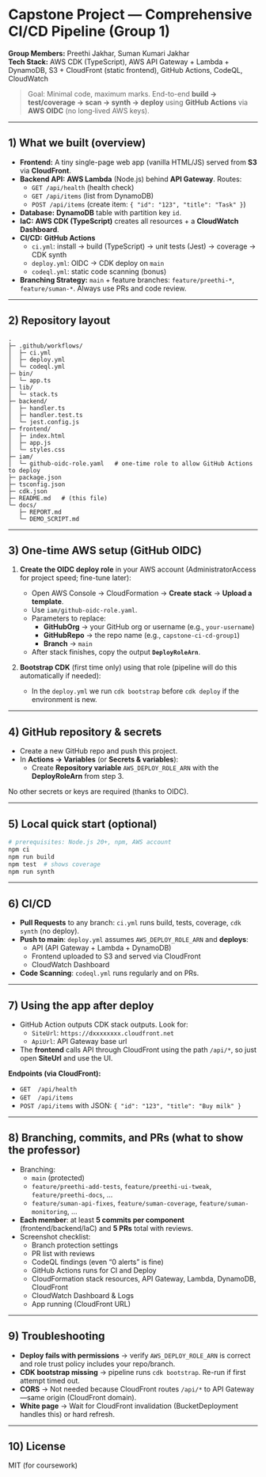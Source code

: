 # Capstone Project — Comprehensive CI/CD Pipeline (Group 1)

**Group Members:** Preethi Jakhar, Suman Kumari Jakhar  
**Tech Stack:** AWS CDK (TypeScript), AWS API Gateway + Lambda + DynamoDB, S3 + CloudFront (static frontend), GitHub Actions, CodeQL, CloudWatch

> Goal: Minimal code, maximum marks. End-to-end **build → test/coverage → scan → synth → deploy** using **GitHub Actions** via **AWS OIDC** (no long‑lived AWS keys).

---

## 1) What we built (overview)

- **Frontend:** A tiny single-page web app (vanilla HTML/JS) served from **S3** via **CloudFront**.
- **Backend API:** **AWS Lambda** (Node.js) behind **API Gateway**. Routes:
  - `GET /api/health` (health check)
  - `GET /api/items` (list from DynamoDB)
  - `POST /api/items` (create item: `{ "id": "123", "title": "Task" }`)
- **Database:** **DynamoDB** table with partition key `id`.
- **IaC:** **AWS CDK (TypeScript)** creates all resources + a **CloudWatch Dashboard**.
- **CI/CD:** **GitHub Actions**
  - `ci.yml`: install → build (TypeScript) → unit tests (Jest) → coverage → CDK synth
  - `deploy.yml`: OIDC → CDK deploy on `main`
  - `codeql.yml`: static code scanning (bonus)
- **Branching Strategy:** `main` + feature branches: `feature/preethi-*`, `feature/suman-*`. Always use PRs and code review.

---

## 2) Repository layout

```
.
├─ .github/workflows/
│  ├─ ci.yml
│  ├─ deploy.yml
│  └─ codeql.yml
├─ bin/
│  └─ app.ts
├─ lib/
│  └─ stack.ts
├─ backend/
│  ├─ handler.ts
│  ├─ handler.test.ts
│  └─ jest.config.js
├─ frontend/
│  ├─ index.html
│  ├─ app.js
│  └─ styles.css
├─ iam/
│  └─ github-oidc-role.yaml   # one-time role to allow GitHub Actions to deploy
├─ package.json
├─ tsconfig.json
├─ cdk.json
├─ README.md   # (this file)
└─ docs/
   ├─ REPORT.md
   └─ DEMO_SCRIPT.md
```

---

## 3) One-time AWS setup (GitHub OIDC)

1. **Create the OIDC deploy role** in your AWS account (AdministratorAccess for project speed; fine-tune later):
   - Open AWS Console → CloudFormation → **Create stack** → **Upload a template**.
   - Use `iam/github-oidc-role.yaml`.
   - Parameters to replace:
     - **GitHubOrg** → your GitHub org or username (e.g., `your-username`)
     - **GitHubRepo** → the repo name (e.g., `capstone-ci-cd-group1`)
     - **Branch** → `main`
   - After stack finishes, copy the output **`DeployRoleArn`**.

2. **Bootstrap CDK** (first time only) using that role (pipeline will do this automatically if needed):
   - In the `deploy.yml` we run `cdk bootstrap` before `cdk deploy` if the environment is new.

---

## 4) GitHub repository & secrets

- Create a new GitHub repo and push this project.
- In **Actions → Variables** (or **Secrets & variables**):
  - Create **Repository variable** `AWS_DEPLOY_ROLE_ARN` with the **DeployRoleArn** from step 3.

No other secrets or keys are required (thanks to OIDC).

---

## 5) Local quick start (optional)

```bash
# prerequisites: Node.js 20+, npm, AWS account
npm ci
npm run build
npm test  # shows coverage
npm run synth
```

---

## 6) CI/CD

- **Pull Requests** to any branch: `ci.yml` runs build, tests, coverage, `cdk synth` (no deploy).
- **Push to main**: `deploy.yml` assumes `AWS_DEPLOY_ROLE_ARN` and **deploys**:
  - API (API Gateway + Lambda + DynamoDB)
  - Frontend uploaded to S3 and served via CloudFront
  - CloudWatch Dashboard
- **Code Scanning**: `codeql.yml` runs regularly and on PRs.

---

## 7) Using the app after deploy

- GitHub Action outputs CDK stack outputs. Look for:
  - `SiteUrl`: `https://dxxxxxxxx.cloudfront.net`
  - `ApiUrl`: API Gateway base url
- The **frontend** calls API through CloudFront using the path `/api/*`, so just open **SiteUrl** and use the UI.

**Endpoints (via CloudFront):**
- `GET  /api/health`
- `GET  /api/items`
- `POST /api/items`  with JSON: `{ "id": "123", "title": "Buy milk" }`

---

## 8) Branching, commits, and PRs (what to show the professor)

- Branching:
  - `main` (protected)
  - `feature/preethi-add-tests`, `feature/preethi-ui-tweak`, `feature/preethi-docs`, ...
  - `feature/suman-api-fixes`, `feature/suman-coverage`, `feature/suman-monitoring`, ...
- **Each member**: at least **5 commits per component** (frontend/backend/IaC) and **5 PRs** total with reviews.
- Screenshot checklist:
  - Branch protection settings
  - PR list with reviews
  - CodeQL findings (even “0 alerts” is fine)
  - GitHub Actions runs for CI and Deploy
  - CloudFormation stack resources, API Gateway, Lambda, DynamoDB, CloudFront
  - CloudWatch Dashboard & Logs
  - App running (CloudFront URL)

---

## 9) Troubleshooting

- **Deploy fails with permissions** → verify `AWS_DEPLOY_ROLE_ARN` is correct and role trust policy includes your repo/branch.
- **CDK bootstrap missing** → pipeline runs `cdk bootstrap`. Re-run if first attempt timed out.
- **CORS** → Not needed because CloudFront routes `/api/*` to API Gateway—same origin (CloudFront domain).
- **White page** → Wait for CloudFront invalidation (BucketDeployment handles this) or hard refresh.

---

## 10) License
MIT (for coursework)
